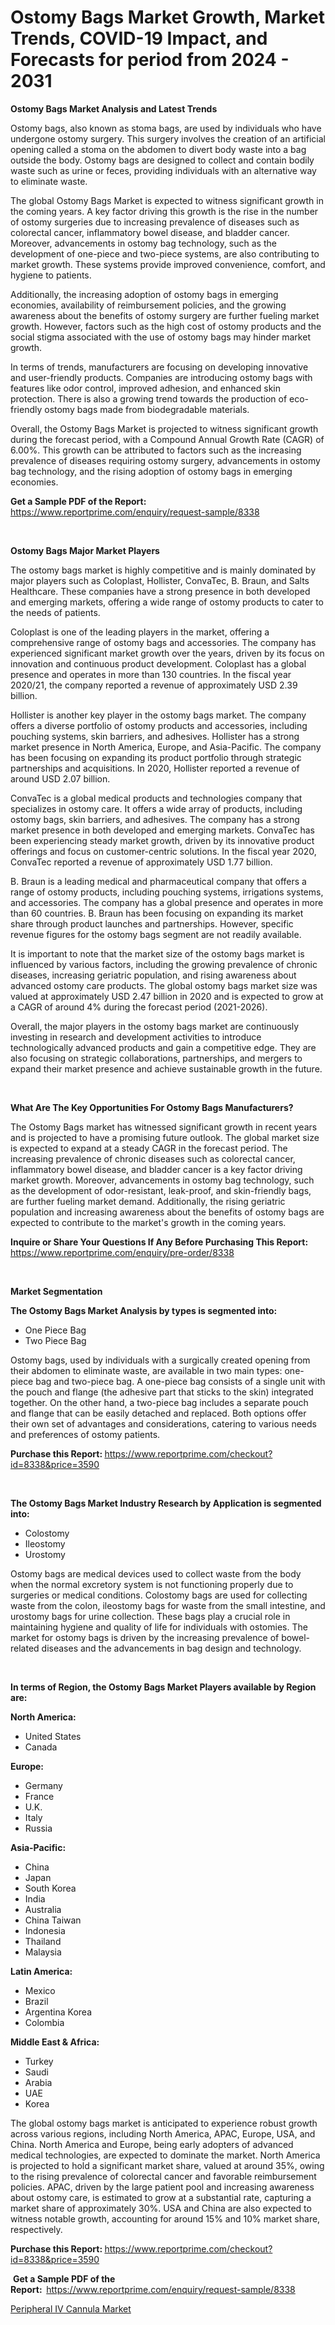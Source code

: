 <p><h1>Ostomy Bags Market Growth, Market Trends, COVID-19 Impact, and Forecasts for period from 2024 - 2031</h1></p><p><strong>Ostomy Bags Market Analysis and Latest Trends</strong></p>
<p><p>Ostomy bags, also known as stoma bags, are used by individuals who have undergone ostomy surgery. This surgery involves the creation of an artificial opening called a stoma on the abdomen to divert body waste into a bag outside the body. Ostomy bags are designed to collect and contain bodily waste such as urine or feces, providing individuals with an alternative way to eliminate waste.</p><p>The global Ostomy Bags Market is expected to witness significant growth in the coming years. A key factor driving this growth is the rise in the number of ostomy surgeries due to increasing prevalence of diseases such as colorectal cancer, inflammatory bowel disease, and bladder cancer. Moreover, advancements in ostomy bag technology, such as the development of one-piece and two-piece systems, are also contributing to market growth. These systems provide improved convenience, comfort, and hygiene to patients.</p><p>Additionally, the increasing adoption of ostomy bags in emerging economies, availability of reimbursement policies, and the growing awareness about the benefits of ostomy surgery are further fueling market growth. However, factors such as the high cost of ostomy products and the social stigma associated with the use of ostomy bags may hinder market growth.</p><p>In terms of trends, manufacturers are focusing on developing innovative and user-friendly products. Companies are introducing ostomy bags with features like odor control, improved adhesion, and enhanced skin protection. There is also a growing trend towards the production of eco-friendly ostomy bags made from biodegradable materials.</p><p>Overall, the Ostomy Bags Market is projected to witness significant growth during the forecast period, with a Compound Annual Growth Rate (CAGR) of 6.00%. This growth can be attributed to factors such as the increasing prevalence of diseases requiring ostomy surgery, advancements in ostomy bag technology, and the rising adoption of ostomy bags in emerging economies.</p></p>
<p><strong>Get a Sample PDF of the Report:&nbsp;</strong> <a href="https://www.reportprime.com/enquiry/request-sample/8338">https://www.reportprime.com/enquiry/request-sample/8338</a></p>
<p>&nbsp;</p>
<p><strong>Ostomy Bags Major Market Players</strong></p>
<p><p>The ostomy bags market is highly competitive and is mainly dominated by major players such as Coloplast, Hollister, ConvaTec, B. Braun, and Salts Healthcare. These companies have a strong presence in both developed and emerging markets, offering a wide range of ostomy products to cater to the needs of patients.</p><p>Coloplast is one of the leading players in the market, offering a comprehensive range of ostomy bags and accessories. The company has experienced significant market growth over the years, driven by its focus on innovation and continuous product development. Coloplast has a global presence and operates in more than 130 countries. In the fiscal year 2020/21, the company reported a revenue of approximately USD 2.39 billion.</p><p>Hollister is another key player in the ostomy bags market. The company offers a diverse portfolio of ostomy products and accessories, including pouching systems, skin barriers, and adhesives. Hollister has a strong market presence in North America, Europe, and Asia-Pacific. The company has been focusing on expanding its product portfolio through strategic partnerships and acquisitions. In 2020, Hollister reported a revenue of around USD 2.07 billion.</p><p>ConvaTec is a global medical products and technologies company that specializes in ostomy care. It offers a wide array of products, including ostomy bags, skin barriers, and adhesives. The company has a strong market presence in both developed and emerging markets. ConvaTec has been experiencing steady market growth, driven by its innovative product offerings and focus on customer-centric solutions. In the fiscal year 2020, ConvaTec reported a revenue of approximately USD 1.77 billion.</p><p>B. Braun is a leading medical and pharmaceutical company that offers a range of ostomy products, including pouching systems, irrigations systems, and accessories. The company has a global presence and operates in more than 60 countries. B. Braun has been focusing on expanding its market share through product launches and partnerships. However, specific revenue figures for the ostomy bags segment are not readily available.</p><p>It is important to note that the market size of the ostomy bags market is influenced by various factors, including the growing prevalence of chronic diseases, increasing geriatric population, and rising awareness about advanced ostomy care products. The global ostomy bags market size was valued at approximately USD 2.47 billion in 2020 and is expected to grow at a CAGR of around 4% during the forecast period (2021-2026).</p><p>Overall, the major players in the ostomy bags market are continuously investing in research and development activities to introduce technologically advanced products and gain a competitive edge. They are also focusing on strategic collaborations, partnerships, and mergers to expand their market presence and achieve sustainable growth in the future.</p></p>
<p>&nbsp;</p>
<p><strong>What Are The Key Opportunities For Ostomy Bags Manufacturers?</strong></p>
<p><p>The Ostomy Bags market has witnessed significant growth in recent years and is projected to have a promising future outlook. The global market size is expected to expand at a steady CAGR in the forecast period. The increasing prevalence of chronic diseases such as colorectal cancer, inflammatory bowel disease, and bladder cancer is a key factor driving market growth. Moreover, advancements in ostomy bag technology, such as the development of odor-resistant, leak-proof, and skin-friendly bags, are further fueling market demand. Additionally, the rising geriatric population and increasing awareness about the benefits of ostomy bags are expected to contribute to the market's growth in the coming years.</p></p>
<p><strong>Inquire or Share Your Questions If Any Before Purchasing This Report:</strong> <a href="https://www.reportprime.com/enquiry/pre-order/8338">https://www.reportprime.com/enquiry/pre-order/8338</a></p>
<p>&nbsp;</p>
<p><strong>Market Segmentation</strong></p>
<p><strong>The Ostomy Bags Market Analysis by types is segmented into:</strong></p>
<p><ul><li>One Piece Bag</li><li>Two Piece Bag</li></ul></p>
<p><p>Ostomy bags, used by individuals with a surgically created opening from their abdomen to eliminate waste, are available in two main types: one-piece bag and two-piece bag. A one-piece bag consists of a single unit with the pouch and flange (the adhesive part that sticks to the skin) integrated together. On the other hand, a two-piece bag includes a separate pouch and flange that can be easily detached and replaced. Both options offer their own set of advantages and considerations, catering to various needs and preferences of ostomy patients.</p></p>
<p><strong>Purchase this Report:&nbsp;</strong><a href="https://www.reportprime.com/checkout?id=8338&price=3590">https://www.reportprime.com/checkout?id=8338&price=3590</a></p>
<p>&nbsp;</p>
<p><strong>The Ostomy Bags Market Industry Research by Application is segmented into:</strong></p>
<p><ul><li>Colostomy</li><li>Ileostomy</li><li>Urostomy</li></ul></p>
<p><p>Ostomy bags are medical devices used to collect waste from the body when the normal excretory system is not functioning properly due to surgeries or medical conditions. Colostomy bags are used for collecting waste from the colon, ileostomy bags for waste from the small intestine, and urostomy bags for urine collection. These bags play a crucial role in maintaining hygiene and quality of life for individuals with ostomies. The market for ostomy bags is driven by the increasing prevalence of bowel-related diseases and the advancements in bag design and technology.</p></p>
<p>&nbsp;</p>
<p><strong>In terms of Region, the Ostomy Bags Market Players available by Region are:</strong></p>
<p>
    <p> <strong> North America: </strong>
        <ul>
            <li>United States</li>
            <li>Canada</li>
        </ul>
        </p> 
    <p> <strong> Europe: </strong>
        <ul>
            <li>Germany</li>
            <li>France</li>
            <li>U.K.</li>
            <li>Italy</li>
            <li>Russia</li>
        </ul>
        </p> 
    <p> <strong> Asia-Pacific: </strong>
        <ul>
            <li>China</li>
            <li>Japan</li>
            <li>South Korea</li>
            <li>India</li>
            <li>Australia</li>
            <li>China Taiwan</li>
            <li>Indonesia</li>
            <li>Thailand</li>
            <li>Malaysia</li>
        </ul>
        </p> 
    <p> <strong> Latin America: </strong>
        <ul>
            <li>Mexico</li>
            <li>Brazil</li>
            <li>Argentina Korea</li>
            <li>Colombia</li>
        </ul>
        </p> 
    <p> <strong> Middle East & Africa: </strong>
        <ul>
            <li>Turkey</li>
            <li>Saudi</li>
            <li>Arabia</li>
            <li>UAE</li>
            <li>Korea</li>
        </ul>
    </p>
    </p>
<p><p>The global ostomy bags market is anticipated to experience robust growth across various regions, including North America, APAC, Europe, USA, and China. North America and Europe, being early adopters of advanced medical technologies, are expected to dominate the market. North America is projected to hold a significant market share, valued at around 35%, owing to the rising prevalence of colorectal cancer and favorable reimbursement policies. APAC, driven by the large patient pool and increasing awareness about ostomy care, is estimated to grow at a substantial rate, capturing a market share of approximately 30%. USA and China are also expected to witness notable growth, accounting for around 15% and 10% market share, respectively.</p></p>
<p><strong>Purchase this Report: </strong><a href="https://www.reportprime.com/checkout?id=8338&price=3590">https://www.reportprime.com/checkout?id=8338&price=3590</a></p>
<p>&nbsp;<strong>Get a Sample PDF of the Report:&nbsp;&nbsp;</strong><a href="https://www.reportprime.com/enquiry/request-sample/8338">https://www.reportprime.com/enquiry/request-sample/8338</a></p>
<p><strong></strong></p>
<p><p><a href="https://github.com/RichRobinson5/Market-Research-Report-List-3/blob/main/peripheral-iv-cannula-market.md">Peripheral IV Cannula Market</a></p></p>